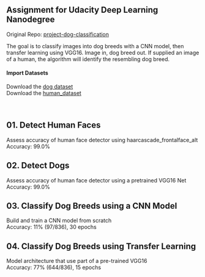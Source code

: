 ## Assignment for Udacity Deep Learning Nanodegree
Original Repo: [project-dog-classification](https://github.com/udacity/deep-learning-v2-pytorch/tree/master/project-dog-classification)  

The goal is to classify images into dog breeds with a CNN model, then transfer learning using VGG16. Image in, dog breed out. If supplied an image of a human, the algorithm will identify the resembling dog breed.

#### Import Datasets
Download the [dog dataset](https://s3-us-west-1.amazonaws.com/udacity-aind/dog-project/dogImages.zip)  
Download the [human_dataset](https://s3-us-west-1.amazonaws.com/udacity-aind/dog-project/lfw.zip) 
<br/>
<br/>
<br/>
## 01. Detect Human Faces
Assess accuracy of human face detector using haarcascade_frontalface_alt  
Accuracy: 99.0%

## 02. Detect Dogs
Assess accuracy of human face detector using a pretrained VGG16 Net  
Accuracy: 99.0%

## 03. Classify Dog Breeds using a CNN Model
Build and train a CNN model from scratch  
Accuracy: 11% (97/836), 30 epochs

## 04. Classify Dog Breeds using Transfer Learning
Model architecture that use part of a pre-trained VGG16  
Accuracy: 77% (644/836), 15 epochs
